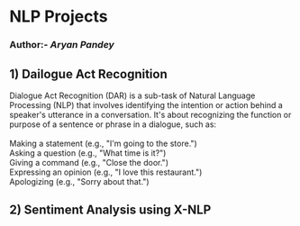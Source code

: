 # NLP Projects
### Author:- ***Aryan Pandey***

## 1) Dailogue Act Recognition

Dialogue Act Recognition (DAR) is a sub-task of Natural Language Processing (NLP) that involves identifying the intention or action behind a speaker's utterance in a conversation. It's about recognizing the function or purpose of a sentence or phrase in a dialogue, such as:<br>
<br>
Making a statement (e.g., "I'm going to the store.")<br>
Asking a question (e.g., "What time is it?")<br>
Giving a command (e.g., "Close the door.")<br>
Expressing an opinion (e.g., "I love this restaurant.")<br>
Apologizing (e.g., "Sorry about that.")<br>

## 2) Sentiment Analysis using X-NLP